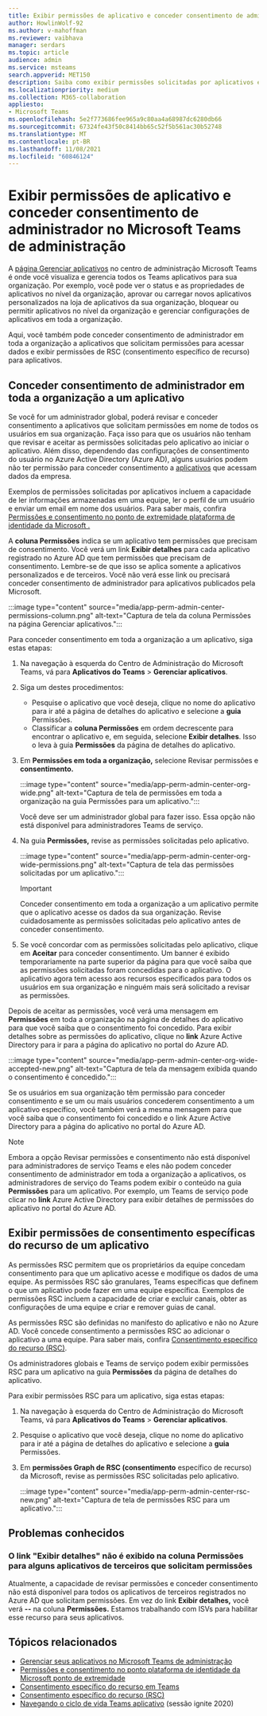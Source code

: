 ```yaml
---
title: Exibir permissões de aplicativo e conceder consentimento de administrador no Microsoft Teams de administração
author: HowlinWolf-92
ms.author: v-mahoffman
ms.reviewer: vaibhava
manager: serdars
ms.topic: article
audience: admin
ms.service: msteams
search.appverid: MET150
description: Saiba como exibir permissões solicitadas por aplicativos e conceder consentimento de administrador a aplicativos na página Gerenciar aplicativos do Microsoft Teams de administração.
ms.localizationpriority: medium
ms.collection: M365-collaboration
appliesto:
- Microsoft Teams
ms.openlocfilehash: 5e2f773686fee965a9c80aa4a68987dc6280db66
ms.sourcegitcommit: 67324fe43f50c8414bb65c52f5b561ac30b52748
ms.translationtype: MT
ms.contentlocale: pt-BR
ms.lasthandoff: 11/08/2021
ms.locfileid: "60846124"
---
```

# <a name="view-app-permissions-and-grant-admin-consent-in-the-microsoft-teams-admin-center"></a>Exibir permissões de aplicativo e conceder consentimento de administrador no Microsoft Teams de administração

A [página Gerenciar aplicativos](manage-apps.md) no centro de administração Microsoft Teams é onde você visualiza e gerencia todos os Teams aplicativos para sua organização. Por exemplo, você pode ver o status e as propriedades de aplicativos no nível da organização, aprovar ou carregar novos aplicativos personalizados na loja de aplicativos da sua organização, bloquear ou permitir aplicativos no nível da organização e gerenciar configurações de aplicativos em toda a organização.

Aqui, você também pode conceder consentimento de administrador em toda a organização a aplicativos que solicitam permissões para acessar dados e exibir permissões de RSC (consentimento específico de recurso) para aplicativos.

## <a name="grant-org-wide-admin-consent-to-an-app"></a>Conceder consentimento de administrador em toda a organização a um aplicativo

Se você for um administrador global, poderá revisar e conceder consentimento a aplicativos que solicitam permissões em nome de todos os usuários em sua organização. Faça isso para que os usuários não tenham que revisar e aceitar as permissões solicitadas pelo aplicativo ao iniciar o aplicativo. Além disso, dependendo das configurações de consentimento do usuário no Azure Active Directory (Azure AD), alguns usuários podem não ter permissão para conceder consentimento a [aplicativos](/azure/active-directory/manage-apps/configure-user-consent) que acessam dados da empresa.

Exemplos de permissões solicitadas por aplicativos incluem a capacidade de ler informações armazenadas em uma equipe, ler o perfil de um usuário e enviar um email em nome dos usuários. Para saber mais, confira [Permissões e consentimento no ponto de extremidade plataforma de identidade da Microsoft .](/azure/active-directory/develop/v2-permissions-and-consent) 

A **coluna Permissões** indica se um aplicativo tem permissões que precisam de consentimento. Você verá um link **Exibir detalhes** para cada aplicativo registrado no Azure AD que tem permissões que precisam de consentimento. Lembre-se de que isso se aplica somente a aplicativos personalizados e de terceiros. Você não verá esse link ou precisará conceder consentimento de administrador para aplicativos publicados pela Microsoft.

:::image type="content" source="media/app-perm-admin-center-permissions-column.png" alt-text="Captura de tela da coluna Permissões na página Gerenciar aplicativos.":::

Para conceder consentimento em toda a organização a um aplicativo, siga estas etapas:

1. Na navegação à esquerda do Centro de Administração do Microsoft Teams, vá para **Aplicativos do Teams** > **Gerenciar aplicativos**.
2. Siga um destes procedimentos:
    - Pesquise o aplicativo que você deseja, clique no nome do aplicativo para ir até a página de detalhes do aplicativo e selecione a **guia** Permissões.
    - Classificar a **coluna Permissões** em ordem decrescente para encontrar o aplicativo e, em seguida, selecione **Exibir detalhes**. Isso o leva à guia **Permissões** da página de detalhes do aplicativo.

3. Em **Permissões em toda a organização,** selecione Revisar permissões e **consentimento.**

    :::image type="content" source="media/app-perm-admin-center-org-wide.png" alt-text="Captura de tela de permissões em toda a organização na guia Permissões para um aplicativo.":::

    Você deve ser um administrador global para fazer isso. Essa opção não está disponível para administradores Teams de serviço.

4. Na guia **Permissões,** revise as permissões solicitadas pelo aplicativo.

    :::image type="content" source="media/app-perm-admin-center-org-wide-permissions.png" alt-text="Captura de tela das permissões solicitadas por um aplicativo.":::

    > [!IMPORTANT]
    > Conceder consentimento em toda a organização a um aplicativo permite que o aplicativo acesse os dados da sua organização. Revise cuidadosamente as permissões solicitadas pelo aplicativo antes de conceder consentimento.
5. Se você concordar com as permissões solicitadas pelo aplicativo, clique em **Aceitar** para conceder consentimento. Um banner é exibido temporariamente na parte superior da página para que você saiba que as permissões solicitadas foram concedidas para o aplicativo. O aplicativo agora tem acesso aos recursos especificados para todos os usuários em sua organização e ninguém mais será solicitado a revisar as permissões.

Depois de aceitar as permissões, você verá uma mensagem em **Permissões** em toda a organização na página de detalhes do aplicativo para que você saiba que o consentimento foi concedido. Para exibir detalhes sobre as permissões do aplicativo, clique no **link** Azure Active Directory para ir para a página do aplicativo no portal do Azure AD.

:::image type="content" source="media/app-perm-admin-center-org-wide-accepted-new.png" alt-text="Captura de tela da mensagem exibida quando o consentimento é concedido.":::

Se os usuários em sua organização têm permissão para conceder consentimento e se um ou mais usuários concederem consentimento a um aplicativo específico, você também verá a mesma mensagem para que você saiba que o consentimento foi concedido e o link Azure Active Directory para a página do aplicativo no portal do Azure AD.

> [!NOTE]
> Embora a  opção Revisar permissões e consentimento não está disponível para administradores de serviço Teams e eles não podem conceder consentimento de administrador em toda a organização a aplicativos, os administradores de serviço do Teams podem exibir o conteúdo na guia **Permissões** para um aplicativo. Por exemplo, um Teams de serviço pode clicar no **link** Azure Active Directory para exibir detalhes de permissões do aplicativo no portal do Azure AD. 

## <a name="view-resource-specific-consent-permissions-of-an-app"></a>Exibir permissões de consentimento específicas do recurso de um aplicativo

As permissões RSC permitem que os proprietários da equipe concedam consentimento para que um aplicativo acesse e modifique os dados de uma equipe. As permissões RSC são granulares, Teams específicas que definem o que um aplicativo pode fazer em uma equipe específica. Exemplos de permissões RSC incluem a capacidade de criar e excluir canais, obter as configurações de uma equipe e criar e remover guias de canal. 

As permissões RSC são definidas no manifesto do aplicativo e não no Azure AD. Você concede consentimento a permissões RSC ao adicionar o aplicativo a uma equipe. Para saber mais, confira [Consentimento específico do recurso (RSC)](/microsoftteams/platform/graph-api/rsc/resource-specific-consent).

Os administradores globais e Teams de serviço podem exibir permissões RSC para um aplicativo na guia **Permissões** da página de detalhes do aplicativo. 

Para exibir permissões RSC para um aplicativo, siga estas etapas:

1. Na navegação à esquerda do Centro de Administração do Microsoft Teams, vá para **Aplicativos do Teams** > **Gerenciar aplicativos**.
2. Pesquise o aplicativo que você deseja, clique no nome do aplicativo para ir até a página de detalhes do aplicativo e selecione a **guia** Permissões.
3. Em **permissões Graph de RSC (consentimento** específico de recurso) da Microsoft, revise as permissões RSC solicitadas pelo aplicativo.

    :::image type="content" source="media/app-perm-admin-center-rsc-new.png" alt-text="Captura de tela de permissões RSC para um aplicativo.":::

## <a name="known-issues"></a>Problemas conhecidos

### <a name="the-view-details-link-isnt-displayed-in-the-permissions-column-for-some-third-party-apps-that-request-permissions"></a>O link "Exibir detalhes" não é exibido na coluna Permissões para alguns aplicativos de terceiros que solicitam permissões

Atualmente, a capacidade de revisar permissões e conceder consentimento não está disponível para todos os aplicativos de terceiros registrados no Azure AD que solicitam permissões. Em vez do link **Exibir detalhes,** você verá **--** na coluna **Permissões.** Estamos trabalhando com ISVs para habilitar esse recurso para seus aplicativos.

## <a name="related-topics"></a>Tópicos relacionados

- [Gerenciar seus aplicativos no Microsoft Teams de administração](manage-apps.md)
- [Permissões e consentimento no ponto plataforma de identidade da Microsoft ponto de extremidade](/azure/active-directory/develop/v2-permissions-and-consent)
- [Consentimento específico do recurso em Teams](resource-specific-consent.md)
- [Consentimento específico do recurso (RSC)](/microsoftteams/platform/graph-api/rsc/resource-specific-consent)
- [Navegando o ciclo de vida Teams aplicativo](https://aka.ms/PR132) (sessão ignite 2020)
